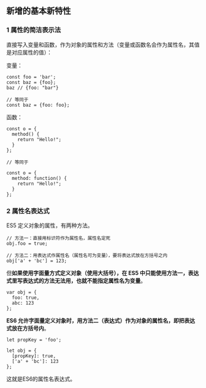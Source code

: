 ## 新增的基本新特性

### 1 属性的简洁表示法
直接写入变量和函数，作为对象的属性和方法（变量或函数名会作为属性名，其值是对应属性的值）：

变量：
```
const foo = 'bar';
const baz = {foo};
baz // {foo: "bar"}

// 等同于
const baz = {foo: foo};
```

函数：
```
const o = {
  method() {
    return "Hello!";
  }
};

// 等同于

const o = {
  method: function() {
    return "Hello!";
  }
};
```

### 2 属性名表达式 
ES5 定义对象的属性，有两种方法。



```
// 方法一：直接用标识符作为属性名，属性名定死
obj.foo = true;

// 方法二：用表达式作属性名（属性名可为变量），要将表达式放在方括号之内
obj['a' + 'bc'] = 123;
```



但**如果使用字面量方式定义对象（使用大括号），在 ES5 中只能使用方法一，表达式里写表达式的方法无法用，也就不能指定属性名为变量**。



```
var obj = {
  foo: true,
  abc: 123
};
```



**ES6 允许字面量定义对象时，用方法二（表达式）作为对象的属性名，即把表达式放在方括号内**。



```
let propKey = 'foo';

let obj = {
  [propKey]: true,
  ['a' + 'bc']: 123
};
```

这就是ES6的属性名表达式。


